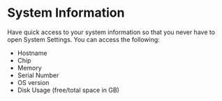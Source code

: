 # System Information

Have quick access to your system information so that you never have to open System Settings. You can access the following:
- Hostname
- Chip
- Memory
- Serial Number
- OS version
- Disk Usage (free/total space in GB)